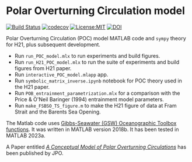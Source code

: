 Polar Overturning Circulation model
==============================
[![Build Status](https://travis-ci.com/ThomasHaine/polar_overturning_circulation_model.svg?branch=master)](https://travis-ci.com/ThomasHaine/polar_overturning_circulation_model)
[![codecov](https://codecov.io/gh/ThomasHaine/polar_overturning_circulation_model/branch/master/graph/badge.svg)](https://codecov.io/gh/ThomasHaine/polar_overturning_circulation_model)
[![License:MIT](https://img.shields.io/badge/License-MIT-lightgray.svg?style=flt-square)](https://opensource.org/licenses/MIT)
[![DOI](https://zenodo.org/badge/257373994.svg)](https://zenodo.org/badge/latestdoi/257373994)


Polar Overturning Circulation (POC) model MATLAB code and `sympy` theory for H21, plus subsequent development. 

  * Run `run_POC_model.mlx` to run experiments and build figures.
  * Run `run_H21_POC_model.mlx` to run the suite of experiments and build figures from H21 paper.
  * Run `interactive_POC_model.mlapp` app.
  * Run `symbolic_matrix_inverse.ipynb` notebook for POC theory used in the H21 paper.
  * Run `POB_entrainment_parametrization.mlx` for a comparison with the Price & O'Neil Baringer (1994) entrainment model parameters.
  * Run `make_FSBSO_TS_figure.m` to make the H21 figure of data at Fram Strait and the Barents Sea Opening.
  
 The Matlab code uses [Gibbs-Seawater (GSW) Oceanographic Toolbox functions](http://www.teos-10.org/software.htm#1). It was written in MATLAB version 2018b. It has been tested in MATLAB 2023a.
 
A Paper entitled [*A Conceptual Model of Polar Overturning Circulations*](https://journals.ametsoc.org/view/journals/phoc/51/3/JPO-D-20-0139.1.xml) has been published by JPO.
